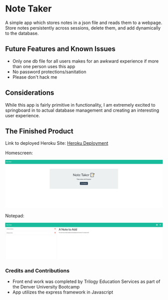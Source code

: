 # Note Taker

A simple app which stores notes in a json file and reads them to a webpage. Store notes persistently across sessions, delete them, and add dynamically to the database.

## Future Features and Known Issues

- Only one db file for all users makes for an awkward experience if more than one person uses this app
- No password protections/sanitation
- Please don't hack me

## Considerations

While this app is fairly primitive in functionality, I am extremely excited to springboard in to actual database management and creating an interesting user experience.

## The Finished Product

Link to deployed Heroku Site: [Heroku Deployment](https://rocky-chamber-07129.herokuapp.com/)

Homescreen:

![Homescreen of the front end](./imgs/homescreen.png)

Notepad:

![Note display and storage](./imgs/notepad.png)

### Credits and Contributions

- Front end work was completed by Trilogy Education Services as part of the Denver University Bootcamp
- App utilizes the express framework in Javascript

